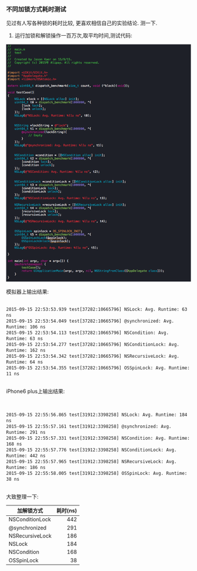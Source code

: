 ### 不同加锁方式耗时测试


见过有人写各种锁的耗时比较, 更喜欢相信自己的实验结论. 测一下.


1. 运行加锁和解锁操作一百万次,取平均时间,测试代码:

![image](https://raw.githubusercontent.com/JasonWorking/Articles/master/images/lock-demo.png)


模拟器上输出结果:

```

2015-09-15 22:53:53.939 test[37282:10665796] NSLock: Avg. Runtime: 63 ns
2015-09-15 22:53:54.049 test[37282:10665796] @synchronized: Avg. Runtime: 106 ns
2015-09-15 22:53:54.113 test[37282:10665796] NSCondition: Avg. Runtime: 63 ns
2015-09-15 22:53:54.277 test[37282:10665796] NSConditionLock: Avg. Runtime: 162 ns
2015-09-15 22:53:54.342 test[37282:10665796] NSRecursiveLock: Avg. Runtime: 64 ns
2015-09-15 22:53:54.355 test[37282:10665796] OSSpinLock: Avg. Runtime: 11 ns


```



iPhone6 plus上输出结果:

```


2015-09-15 22:55:56.865 test[31912:3398258] NSLock: Avg. Runtime: 184 ns
2015-09-15 22:55:57.161 test[31912:3398258] @synchronized: Avg. Runtime: 291 ns
2015-09-15 22:55:57.331 test[31912:3398258] NSCondition: Avg. Runtime: 168 ns
2015-09-15 22:55:57.776 test[31912:3398258] NSConditionLock: Avg. Runtime: 442 ns
2015-09-15 22:55:57.965 test[31912:3398258] NSRecursiveLock: Avg. Runtime: 186 ns
2015-09-15 22:55:58.005 test[31912:3398258] OSSpinLock: Avg. Runtime: 38 ns


```


大致整理一下:

| 加解锁方式   | 耗时(ns)  |
|---|---:|
| NSConditionLock	| 442	|
| @synchronized	| 291	|
| NSRecursiveLock	| 186	|
| NSLock	| 184	|
| NSCondition	| 168	|
| OSSpinLock	| 38	|





